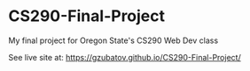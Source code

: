 # CS290-Final-Project
My final project for Oregon State's CS290 Web Dev class

See live site at: https://gzubatov.github.io/CS290-Final-Project/
